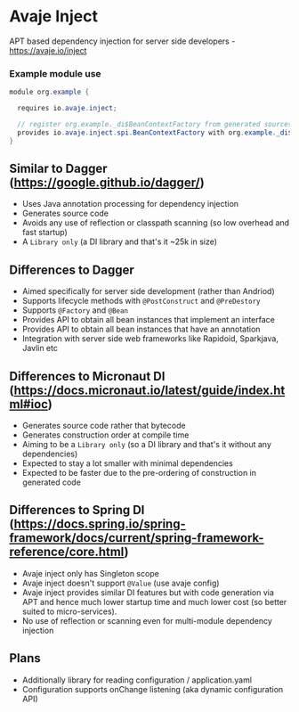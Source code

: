 # Avaje Inject
APT based dependency injection for server side developers - https://avaje.io/inject

### Example module use

```java
module org.example {

  requires io.avaje.inject;

  // register org.example._di$BeanContextFactory from generated sources
  provides io.avaje.inject.spi.BeanContextFactory with org.example._di$BeanContextFactory;
}
```

## Similar to Dagger (https://google.github.io/dagger/)

- Uses Java annotation processing for dependency injection
- Generates source code
- Avoids any use of reflection or classpath scanning (so low overhead and fast startup)
- A `Library only` (a DI library and that's it ~25k in size)


## Differences to Dagger

- Aimed specifically for server side development (rather than Andriod)
- Supports lifecycle methods with `@PostConstruct` and `@PreDestory`
- Supports `@Factory` and `@Bean`
- Provides API to obtain all bean instances that implement an interface
- Provides API to obtain all bean instances that have an annotation
- Integration with server side web frameworks like Rapidoid, Sparkjava, Javlin etc


## Differences to Micronaut DI (https://docs.micronaut.io/latest/guide/index.html#ioc)

- Generates source code rather that bytecode
- Generates construction order at compile time
- Aiming to be a `Library only` (so a DI library and that's it without any dependencies)
- Expected to stay a lot smaller with minimal dependencies
- Expected to be faster due to the pre-ordering of construction in generated code

## Differences to Spring DI (https://docs.spring.io/spring-framework/docs/current/spring-framework-reference/core.html)

- Avaje inject only has Singleton scope
- Avaje inject doesn't support `@Value` (use avaje config)
- Avaje inject provides similar DI features but with code generation via APT
  and hence much lower startup time and much lower cost (so better suited to micro-services).
- No use of reflection or scanning even for multi-module dependency injection


## Plans

- Additionally library for reading configuration / application.yaml
- Configuration supports onChange listening (aka dynamic configuration API)
